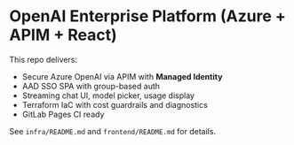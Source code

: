 # OpenAI Enterprise Platform (Azure + APIM + React)

This repo delivers:
- Secure Azure OpenAI via APIM with **Managed Identity**
- AAD SSO SPA with group-based auth
- Streaming chat UI, model picker, usage display
- Terraform IaC with cost guardrails and diagnostics
- GitLab Pages CI ready

See `infra/README.md` and `frontend/README.md` for details.
